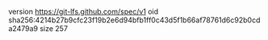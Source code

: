 version https://git-lfs.github.com/spec/v1
oid sha256:4214b27b9cfc23f19b2e6d94bfb1ff0c43d5f1b66af78761d6c92b0cda2479a9
size 257

